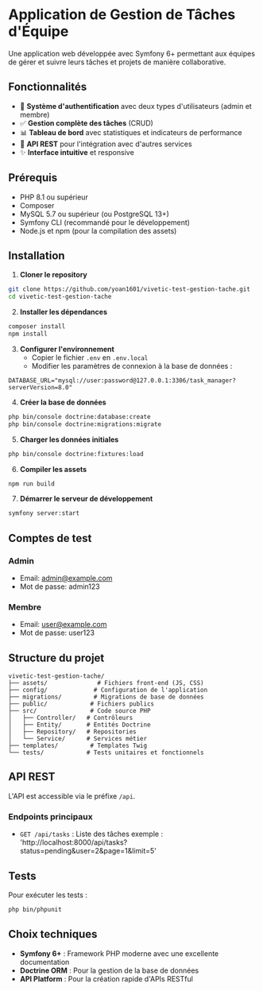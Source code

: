 # Application de Gestion de Tâches d'Équipe

Une application web développée avec Symfony 6+ permettant aux équipes de gérer et suivre leurs tâches et projets de manière collaborative.

## Fonctionnalités

- 👥 **Système d'authentification** avec deux types d'utilisateurs (admin et membre)
- ✅ **Gestion complète des tâches** (CRUD)
- 📊 **Tableau de bord** avec statistiques et indicateurs de performance
- 🔄 **API REST** pour l'intégration avec d'autres services
- ✨ **Interface intuitive** et responsive

## Prérequis

- PHP 8.1 ou supérieur
- Composer
- MySQL 5.7 ou supérieur (ou PostgreSQL 13+)
- Symfony CLI (recommandé pour le développement)
- Node.js et npm (pour la compilation des assets)

## Installation

1. **Cloner le repository**
```bash
git clone https://github.com/yoan1601/vivetic-test-gestion-tache.git
cd vivetic-test-gestion-tache
```

2. **Installer les dépendances**
```bash
composer install
npm install
```

3. **Configurer l'environnement**
   - Copier le fichier `.env` en `.env.local`
   - Modifier les paramètres de connexion à la base de données :
```
DATABASE_URL="mysql://user:password@127.0.0.1:3306/task_manager?serverVersion=8.0"
```

4. **Créer la base de données**
```bash
php bin/console doctrine:database:create
php bin/console doctrine:migrations:migrate
```

5. **Charger les données initiales**
```bash
php bin/console doctrine:fixtures:load
```

6. **Compiler les assets**
```bash
npm run build
```

7. **Démarrer le serveur de développement**
```bash
symfony server:start
```

## Comptes de test

### Admin
- Email: admin@example.com
- Mot de passe: admin123

### Membre
- Email: user@example.com
- Mot de passe: user123

## Structure du projet

```
vivetic-test-gestion-tache/
├── assets/              # Fichiers front-end (JS, CSS)
├── config/             # Configuration de l'application
├── migrations/         # Migrations de base de données
├── public/            # Fichiers publics
├── src/               # Code source PHP
│   ├── Controller/   # Contrôleurs
│   ├── Entity/       # Entités Doctrine
│   ├── Repository/   # Repositories
│   └── Service/      # Services métier
├── templates/         # Templates Twig
└── tests/            # Tests unitaires et fonctionnels
```

## API REST

L'API est accessible via le préfixe `/api`.

### Endpoints principaux

- `GET /api/tasks` : Liste des tâches
exemple : 'http://localhost:8000/api/tasks?status=pending&user=2&page=1&limit=5'

## Tests

Pour exécuter les tests :

```bash
php bin/phpunit
```

## Choix techniques

- **Symfony 6+** : Framework PHP moderne avec une excellente documentation
- **Doctrine ORM** : Pour la gestion de la base de données
- **API Platform** : Pour la création rapide d'APIs RESTful
